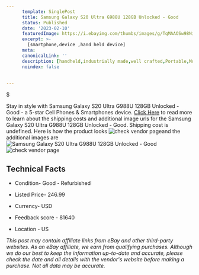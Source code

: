 ```yaml
---
      template: SinglePost
      title: Samsung Galaxy S20 Ultra G988U 128GB Unlocked - Good
      status: Published
      date: '2023-02-10'
      featuredImage: https://i.ebayimg.com/thumbs/images/g/TqMAAOSw98Niz1p7/s-l225.jpg
      excerpt: >-
        [smartphone,device ,hand held device]
      meta:
      canonicalLink: ''
      description: [handheld,industrially made,well crafted,Portable,Mobile,Compact,Convenient,Lightweight,Maneuverable,Man-portable,Miniature,Carriable,Hand-held,Light,Holdable,Transportable,Mobile device,Pocket-sized,On-the-go,Wireless,Cordless,Compact size,Convenient size, smartphone,device ,hand held device]
      noindex: false
        
        
---
```

$

Stay in style with Samsung Galaxy S20 Ultra G988U 128GB Unlocked - Good - a 5-star Cell Phones & Smartphones device. [Click Here](https://www.ebay.com/itm/255628635613?hash=item3b84a76ddd%3Ag%3ATqMAAOSw98Niz1p7&mkevt=1&mkcid=1&mkrid=711-53200-19255-0&campid=%253CePNCampaignId%253E&customid=%253CreferenceId%253E&toolid=10049) to read more to learn about the shipping costs and additional image urls for the Samsung Galaxy S20 Ultra G988U 128GB Unlocked - Good. Shipping cost is undefined. Here is how the product looks ![check vendor page](https://i.ebayimg.com/thumbs/images/g/TqMAAOSw98Niz1p7/s-l225.jpg)and the additional images are![Samsung Galaxy S20 Ultra G988U 128GB Unlocked - Good](https://i.ebayimg.com/images/g/TqMAAOSw98Niz1p7/s-l1200.jpg)![check vendor page](https://origin-galleryplus.ebayimg.com/ws/web/255628635613_2_0_1/225x225.jpg,https://origin-galleryplus.ebayimg.com/ws/web/255628635613_3_0_1/225x225.jpg,https://origin-galleryplus.ebayimg.com/ws/web/255628635613_4_0_1/225x225.jpg)



 ## Technical Facts 



     
      

 - Condition- Good - Refurbished 


      

 - Listed Price- 246.99 


      

 - Currency- USD 


      

 - Feedback score - 81640 


      

 - Location - US 


      
      

 *_This post may contain affiliate links from eBay and other third-party websites. As an eBay affiliate, we earn from qualifying purchases. Although we do our best to keep the information up-to-date and accurate, please check the date and all details with the vendor's website before making a purchase. Not all data may be accurate._*






